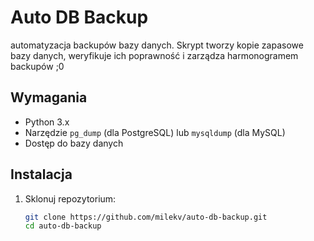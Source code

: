 # Auto DB Backup

 automatyzacja backupów bazy danych. Skrypt tworzy kopie zapasowe bazy danych, weryfikuje ich poprawność i zarządza harmonogramem backupów ;0

## Wymagania

- Python 3.x
- Narzędzie `pg_dump` (dla PostgreSQL) lub `mysqldump` (dla MySQL)
- Dostęp do bazy danych

## Instalacja

1. Sklonuj repozytorium:
   ```bash
   git clone https://github.com/milekv/auto-db-backup.git
   cd auto-db-backup
